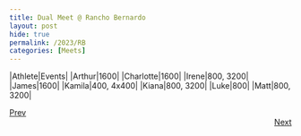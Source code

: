 ```yaml
---
title: Dual Meet @ Rancho Bernardo
layout: post
hide: true
permalink: /2023/RB
categories: [Meets]
---
```


|Athlete|Events|
|Arthur|1600|
|Charlotte|1600|
|Irene|800, 3200|
|James|1600|
|Kamila|400, 4x400|
|Kiana|800, 3200|
|Luke|800|
|Matt|800, 3200|

<div style="text-align: left"> <a href="{{site.baseurl}}/2023/JI">Prev</a></div> 
<div style="text-align: right"> <a href="{{site.baseurl}}/2023/FS">Next</a></div>